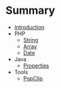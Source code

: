 # Summary

* [Introduction ](README.md)
* PHP
   * [String](string.md)
   * [Array](array.md)
   * [Date](date.md)
* Java
   * [Properties](properties.md)
* Tools
   * [PopClip](popclip.md)


